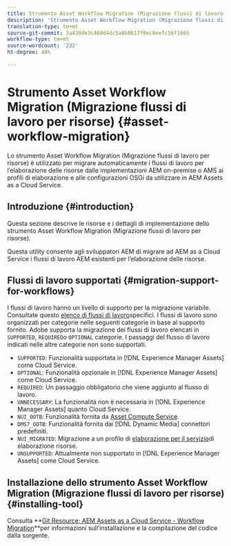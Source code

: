 ```yaml
---
title: Strumento Asset Workflow Migration (Migrazione flussi di lavoro per risorse)
description: 'Strumento Asset Workflow Migration (Migrazione flussi di lavoro per risorse) '
translation-type: tm+mt
source-git-commit: 3a438de3c460d4dc5a8b8617f0ec0eefc56f1665
workflow-type: tm+mt
source-wordcount: '232'
ht-degree: 46%

---
```



# Strumento Asset Workflow Migration (Migrazione flussi di lavoro per risorse) {#asset-workflow-migration}

Lo strumento Asset Workflow Migration (Migrazione flussi di lavoro per risorse) è utilizzato per migrare automaticamente i flussi di lavoro per l’elaborazione delle risorse dalle implementazioni AEM on-premise o AMS ai profili di elaborazione e alle configurazioni OSGi da utilizzare in AEM Assets as a Cloud Service.

## Introduzione {#introduction}

Questa sezione descrive le risorse e i dettagli di implementazione dello strumento Asset Workflow Migration (Migrazione flussi di lavoro per risorse).

Questa utility consente agli sviluppatori AEM di migrare ad AEM as a Cloud Service i flussi di lavoro AEM esistenti per l’elaborazione delle risorse.

## Flussi di lavoro supportati {#migration-support-for-workflows}

I flussi di lavoro hanno un livello di supporto per la migrazione variabile. Consultate questo [elenco di flussi di lavoro](https://github.com/adobe/aem-cloud-migration/blob/master/src/main/resources/workflowSteps.properties)specifici. I flussi di lavoro sono organizzati per categorie nelle seguenti categorie in base al supporto fornito.  Adobe supporta la migrazione dei flussi di lavoro elencati in `SUPPORTED`, `REQUIRED`o `OPTIONAL` categorie. I passaggi del flusso di lavoro indicati nelle altre categorie non sono supportati.

* `SUPPORTED`: Funzionalità supportata in [!DNL Experience Manager Assets] come Cloud Service.
* `OPTIONAL`: Funzionalità opzionale in [!DNL Experience Manager Assets] come Cloud Service.
* `REQUIRED`: Un passaggio obbligatorio che viene aggiunto al flusso di lavoro.
* `UNNECESSARY`: La funzionalità non è necessaria in [!DNL Experience Manager Assets] quanto Cloud Service.
* `NUI_OOTB`: Funzionalità fornita da [Asset Compute Service](/help/assets/asset-microservices-configure-and-use.md).
* `DMS7_OOTB`: Funzionalità fornita dai [!DNL Dynamic Media] connettori predefiniti.
* `NUI_MIGRATED`: Migrazione a un profilo di [elaborazione per il servizio](/help/assets/asset-microservices-configure-and-use.md)di elaborazione risorse.
* `UNSUPPORTED`: Attualmente non supportato in [!DNL Experience Manager Assets] come Cloud Service.

## Installazione dello strumento Asset Workflow Migration (Migrazione flussi di lavoro per risorse) {#installing-tool}

Consulta **[Git Resource: AEM Assets as a Cloud Service - Workflow Migration](https://github.com/adobe/aem-cloud-migration)**per informazioni sull’installazione e la compilazione del codice dalla sorgente.
